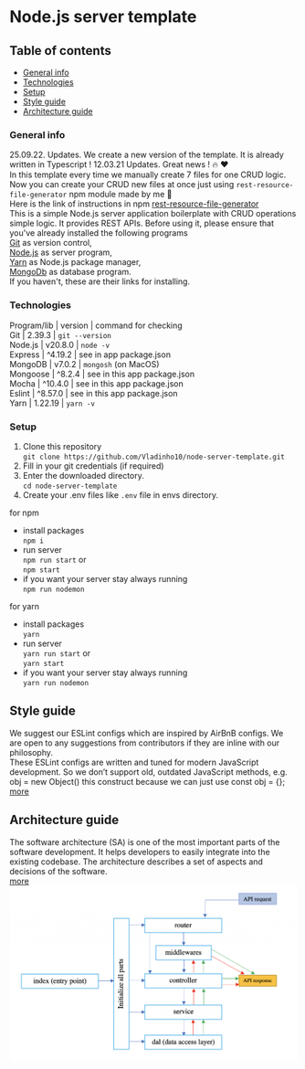 # Node.js server template

## Table of contents
* [General info](#general-info)
* [Technologies](#technologies)
* [Setup](#setup)
* [Style guide](#style-guide)
* [Architecture guide](#architecture-guide)

### General info
25.09.22. Updates. We create a new version of the template. It is already written in Typescript !
12.03.21 Updates. Great news ! :fire: :heart: \
In this template every time we manually create 7 files for one CRUD logic. Now you can create your CRUD new files at once just using `rest-resource-file-generator` npm module made by me :tophat: \
Here is the link of instructions in npm [rest-resource-file-generator](https://www.npmjs.com/package/rest-resource-file-generator) \
This is a simple Node.js server application boilerplate with CRUD operations simple logic. It provides REST APIs. 
Before using it, please ensure that you've already installed the following programs\
[Git](https://git-scm.com/book/en/v2/Getting-Started-Installing-Git) as version control,\
[Node.js](https://nodejs.org/en/) as server program,\
[Yarn](https://yarnpkg.com/lang/en/docs/install/#mac-stable) as Node.js package manager,\
[MongoDb](https://docs.mongodb.com/manual/installation/) as database program.\
If you haven't, these are their links for installing.

### Technologies
Program/lib | version | command for checking\
Git | 2.39.3 | `git --version`\
Node.js | v20.8.0 | `node -v` \
Express | ^4.19.2 | see in app package.json\
MongoDB | v7.0.2 | `mongosh` (on MacOS)\
Mongoose | ^8.2.4 | see in this app package.json\
Mocha | ^10.4.0 | see in this app package.json\
Eslint | ^8.57.0 | see in this app package.json\
Yarn | 1.22.19 | `yarn -v`

### Setup
1. Clone this repository\
`git clone https://github.com/Vladinho10/node-server-template.git` 
2. Fill in your git credentials (if required)
3. Enter the downloaded directory.\
`cd node-server-template`
4. Create your .env files like `.env` file in envs directory. 

for npm
* install packages\
   `npm i` 
* run server\
   `npm run start`
   or \
   `npm start`
* if you want your server stay always running\
`npm run nodemon`


for yarn
* install packages\
 `yarn`
* run server\
 `yarn run start`
 or\
  `yarn start`
* if you want your server stay always running\
`yarn run nodemon`


## Style guide 
We suggest our ESLint configs which are inspired by AirBnB configs. We are open to any suggestions from contributors if they are inline with our philosophy. \
These ESLint configs are written and tuned for modern JavaScript development. So we don’t support old, outdated JavaScript methods, e.g. 
obj = new Object() this construct because we can just use const obj = {};\
[more](https://github.com/Vladinho10/node-server-template/blob/master/guides/style-guide.md)

## Architecture guide

The software architecture (SA) is one of the most important parts of the software development. It helps developers to easily integrate into the existing codebase.
The architecture describes a set of aspects and decisions of the software. \
[more](https://github.com/Vladinho10/node-server-template/blob/master/guides/architecture-guide.md)
  <img src="./files/media/app-architecture.png"  alt="app-architecture"/>
